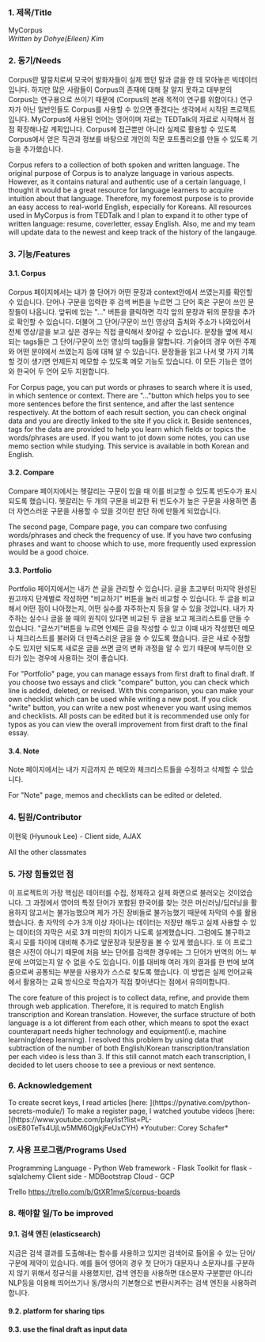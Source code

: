 <h3> 1. 제목/Title </h3>

MyCorpus <br> *Written by Dohye(Eileen) Kim*


<h3> 2. 동기/Needs </h3>
  
Corpus란 말뭉치로써 모국어 발화자들이 실제 했던 말과 글을 한 데 모아놓은 빅데이터입니다. 하지만 많은 사람들이 Corpus의 존재에 대해 잘 알지 못하고 대부분의 Corpus는 연구용으로 쓰이기 때문에 (Corpus의 본래 목적이 연구를 위함이다.) 연구자가 아닌 일반인들도 Corpus를 사용할 수 있으면 좋겠다는 생각에서 시작된 프로젝트입니다. MyCorpus에 사용된 언어는 영어이며 자료는 TEDTalk의 자료로 시작해서 점점 확장해나갈 계획입니다. Corpus에 접근뿐만 아니라 실제로 활용할 수 있도록 Corpus에서 얻은 직관과 정보를 바탕으로 개인의 작문 포트폴리오를 만들 수 있도록 기능을 추가했습니다.

Corpus refers to a collection of both spoken and written language. The original purpose of Corpus is to analyze language in various aspects. However, as it contains natural and authentic use of a certain language, I thought it would be a great resource for language learners to acquire intuition about that language. Therefore, my foremost purpose is to provide an easy access to real-world English, especially for Koreans. All resources used in MyCorpus is from TEDTalk and I plan to expand it to other type of written language: resume, coverletter, essay English. Also, me and my team will update data to the newest and keep track of the history of the langauge.  
  
<h3> 3. 기능/Features </h3>

<h4> 3.1. Corpus </h4> Corpus 페이지에서는 내가 쓸 단어가 어떤 문장과 context안에서 쓰였는지를 확인할 수 있습니다. 단어나 구문을 입력한 후 검색 버튼을 누르면 그 단어 혹은 구문이 쓰인 문장들이 나옵니다. 앞뒤에 있는 "..." 버튼을 클릭하면 각각 앞의 문장과 뒤의 문장을 추가로 확인할 수 있습니다. 더불어 그 단어/구문이 쓰인 영상의 출처와 주소가 나와있어서 전체 영상/글을 보고 싶은 경우는 직접 클릭해서 찾아갈 수 있습니다. 문장들 옆에 제시되는 tags들은 그 단어/구문이 쓰인 영상의 tag들을 말합니다. 기술어의 경우 어떤 주제와 어떤 분야에서 쓰였는지 등에 대해 알 수 있습니다. 문장들을 읽고 나서 몇 가지 기록할 것이 생기면 언제든지 메모할 수 있도록 메모 기능도 있습니다. 이 모든 기능은 영어와 한국어 두 언어 모두 지원합니다.

For Corpus page, you can put words or phrases to search where it is used, in which sentence or context. There are "..."button which helps you to see more sentences before the first sentence, and after the last sentence respectively. At the bottom of each result section, you can check original data and you are directly linked to the site if you click it. Beside sentences, tags for the data are provided to help you learn which fields or topics the words/phrases are used. If you want to jot down some notes, you can use memo section while studying. This service is available in both Korean and English.

<h4> 3.2. Compare </h4> 

Compare 페이지에서는 헷갈리는 구문이 있을 때 이를 비교할 수 있도록 빈도수가 표시되도록 했습니다. 헷갈리는 두 개의 구문을 비교한 뒤 빈도수가 높은 구문을 사용하면 좀더 자연스러운 구문을 사용할 수 있을 것이란 판단 하에 만들게 되었습니다.

The second page, Compare page, you can compare two confusing words/phrases and check the frequency of use. If you have two confusing phrases and want to choose which to use, more frequently used expression would be a good choice.

<h4> 3.3. Portfolio </h4> 

Portfolio 페이지에서는 내가 쓴 글을 관리할 수 있습니다. 글을 초고부터 마지막 완성된 원고까지 단계별로 작성하면 "비교하기" 버튼을 눌러 비교할 수 있습니다. 두 글을 비교해서 어떤 점이 나아졌는지, 어떤 실수를 자주하는지 등을 알 수 있을 것입니다. 내가 자주하는 실수나 글을 쓸 때의 원칙이 있다면 비교된 두 글을 보고 체크리스트를 만들 수 있습니다. "글쓰기"버튼을 누르면 언제든 글을 작성할 수 있고 이때 내가 작성했던 메모나 체크리스트를 불러와 더 만족스러운 글을 쓸 수 있도록 했습니다. 글은 새로 수정할 수도 있지만 되도록 새로운 글을 쓰면 글의 변화 과정을 알 수 있기 때문에 부득이한 오타가 있는 경우에 사용하는 것이 좋습니다.

For "Portfolio" page, you can manage essays from first draft to final draft. If you choose two essays and click "compare" button, you can check which line is added, deleted, or revised. With this comparison, you can make your own checklist which can be used while writing a new post. If you click "write" button, you can write a new post whenever you want using memos and checklists. All posts can be edited but it is recommended use only for typos as you can view the overall improvement from first draft to the final essay.

<h4> 3.4. Note </h4> 

Note 페이지에서는 내가 지금까지 쓴 메모와 체크리스트들을 수정하고 삭제할 수 있습니다.

For "Note" page, memos and checklists can be edited or deleted.

<h3> 4. 팀원/Contributor </h3>

이현욱 (Hyunouk Lee) - Client side, AJAX

All the other classmates 

<h3> 5. 가장 힘들었던 점 </h3>

이 프로젝트의 가장 핵심은 데이터를 수집, 정제하고 실제 화면으로 불러오는 것이었습니다. 그 과정에서 영어의 특정 단어가 포함된 한국어를 찾는 것은 머신러닝/딥러닝을 활용하지 않고서는 불가능했으며 제가 가진 장비들로 불가능했기 때문에 자막의 수를 활용했습니다. 총 자막의 수가 3개 이상 차이나는 데이터는 저장만 해두고 실제 사용할 수 있는 데이터의 자막은 서로 3개 미만의 차이가 나도록 설계했습니다. 그럼에도 불구하고 혹시 모를 차이에 대비해 추가로 앞문장과 뒷문장을 볼 수 있게 했습니다. 또 이 프로그램은 사전이 아니기 때문에 처음 보는 단어를 검색한 경우에는 그 단어가 번역의 어느 부분에 쓰여있는지 알 수 없을 수도 있습니다. 이를 대비해 여러 개의 결과를 한 번에 보여줌으로써 공통되는 부분을 사용자가 스스로 찾도록 했습니다. 이 방법은 실제 언어교육에서 활용하는 교육 방식으로 학습자가 직접 찾아낸다는 점에서 유의미합니다.

The core feature of this project is to collect data, refine, and provide them through web application. Therefore, it is required to match English transcription and Korean translation. However, the surface structure of both language is a lot different from each other, which means to spot the exact counterapart needs higher technology and equipment(i.e, machine learning/deep learning). I resolved this problem by using data that subtraction of the number of both English/Korean transcription/translation per each video is less than 3. If this still cannot match each transcription, I decided to let users choose to see a previous or next sentence. 


<h3> 6. Acknowledgement </h3>
To create secret keys, I read articles [here: ](https://pynative.com/python-secrets-module/)
To make a register page, I watched youtube videos [here: ](https://www.youtube.com/playlist?list=PL-osiE80TeTs4UjLw5MM6OjgkjFeUxCYH) *Youtuber: Corey Schafer*

<h3> 7. 사용 프로그램/Programs Used </h3>
Programming Language - Python
Web framework - Flask
Toolkit for flask - sqlalchemy
Client side - MDBootstrap
Cloud - GCP

Trello 
https://trello.com/b/GtXR1mwS/corpus-boards

<h3> 8. 해야할 일/To be improved </h3>
<h4> 9.1. 검색 엔진 (elasticsearch)</h4>
  
지금은 검색 결과를 도출해내는 함수를 사용하고 있지만 검색어로 들어올 수 있는 단어/구문에 제약이 있습니다. 예를 들어 영어의 경우 첫 단어가 대문자냐 소문자냐를 구분하지 않기 위해서 정규식을 사용했지만, 검색 엔진을 사용하면 대소문자 구분뿐만 아니라 NLP등을 이용해 띄어쓰기나 동/명사의 기본형으로 변환시켜주는 검색 엔진을 사용하려 합니다.

<h4> 9.2. platform for sharing tips </h4>
<h4> 9.3. use the final draft as input data </h4>
